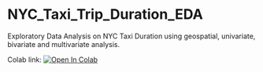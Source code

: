 # NYC_Taxi_Trip_Duration_EDA

Exploratory Data Analysis on NYC Taxi Duration using geospatial, univariate, bivariate and multivariate analysis.


Colab link: <a href="https://colab.research.google.com/github/prasum/NYC_Taxi_Trip_Duration_EDA/blob/main/NYC_Taxi_Trip_Duration_EDA.ipynb">
  <img src="https://colab.research.google.com/assets/colab-badge.svg" alt="Open In Colab"/>
</a>
